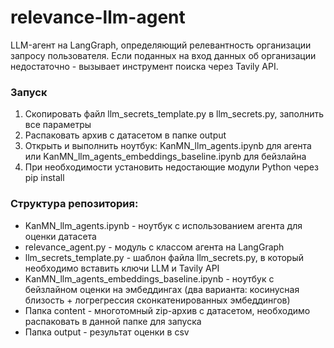 # relevance-llm-agent
LLM-агент на LangGraph, определяющий релевантность организации запросу пользователя. Если поданных на вход данных об организации недостаточно - вызывает инструмент поиска через Tavily API.

### Запуск
1. Скопировать файл llm_secrets_template.py в llm_secrets.py, заполнить все параметры
2. Распаковать архив с датасетом в папке output
3. Открыть и выполнить ноутбук: KanMN_llm_agents.ipynb для агента или KanMN_llm_agents_embeddings_baseline.ipynb для бейзлайна
4. При необходимости установить недостающие модули Python через pip install

### Структура репозитория:
* KanMN_llm_agents.ipynb - ноутбук с использованием агента для оценки датасета
* relevance_agent.py - модуль с классом агента на LangGraph
* llm_secrets_template.py - шаблон файла llm_secrets.py, в который необходимо вставить  ключи LLM и Tavily API
* KanMN_llm_agents_embeddings_baseline.ipynb - ноутбук с бейзлайном оценки на эмбеддингах (два варианта: косинусная близость + логрегрессия сконкатенированных эмбеддингов)
* Папка content - многотомный zip-архив с датасетом, необходимо распаковать в данной папке для запуска
* Папка output - результат оценки в csv
